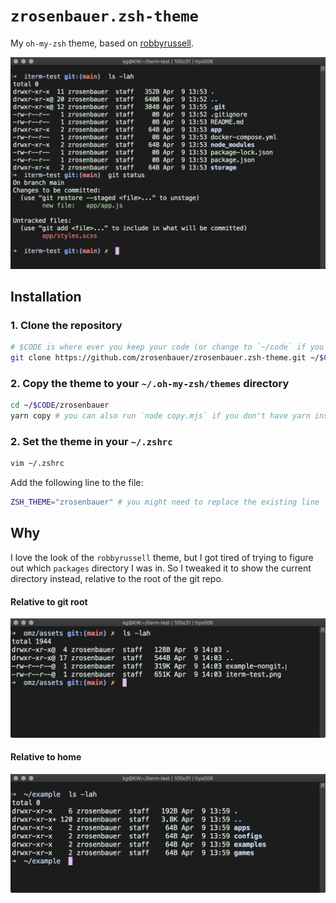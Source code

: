 # `zrosenbauer.zsh-theme`

My `oh-my-zsh` theme, based on [robbyrussell](https://github.com/ohmyzsh/ohmyzsh/blob/master/themes/robbyrussell.zsh-theme).

![Example](./assets/iterm-test.png)

## Installation

### 1. Clone the repository

```bash
# $CODE is where ever you keep your code (or change to `~/code` if you prefer)
git clone https://github.com/zrosenbauer/zrosenbauer.zsh-theme.git ~/$CODE/zrosenbauer
```

### 2. Copy the theme to your `~/.oh-my-zsh/themes` directory

```bash
cd ~/$CODE/zrosenbauer
yarn copy # you can also run `node copy.mjs` if you don't have yarn installed
```

### 2. Set the theme in your `~/.zshrc`

```bash
vim ~/.zshrc
```

Add the following line to the file:

```bash
ZSH_THEME="zrosenbauer" # you might need to replace the existing line
```

## Why

I love the look of the `robbyrussell` theme, but I got tired of trying to figure out which `packages` directory I was in. So I tweaked it to show the current directory instead, relative to the root of the git repo.

#### Relative to git root

![Relative to git root](./assets/example-git.png)

#### Relative to home

![Relative to home](./assets/example-nongit.png)

